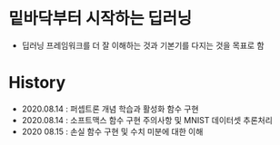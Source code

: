 # 밑바닥부터 시작하는 딥러닝
* 딥러닝 프레임워크를 더 잘 이해하는 것과 기본기를 다지는 것을 목표로 함

# History
* 2020.08.14 : 퍼셉트론 개념 학습과 활성화 함수 구현
* 2020.08.14 : 소프트맥스 함수 구현 주의사항 및 MNIST 데이터셋 추론처리
* 2020 08.15 : 손실 함수 구현 및 수치 미분에 대한 이해
